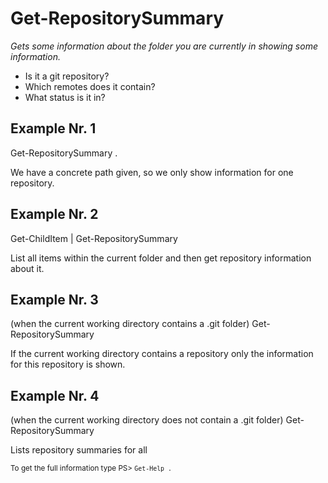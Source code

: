 # Get-RepositorySummary

*Gets some information about the folder you are currently
in showing some information.*

- Is it a git repository?
- Which remotes does it contain?
- What status is it in?

## Example Nr. 1
Get-RepositorySummary .

We have a concrete path given, so we only show information for one repository.

## Example Nr. 2
Get-ChildItem | Get-RepositorySummary

List all items within the current folder and then get repository information
about it.

## Example Nr. 3
(when the current working directory contains a .git folder)
Get-RepositorySummary

If the current working directory contains a repository only the information
for this repository is shown.

## Example Nr. 4
(when the current working directory does not contain a .git folder)
Get-RepositorySummary

Lists repository summaries for all


<small>To get the full information type PS> `Get-Help .`</small>
